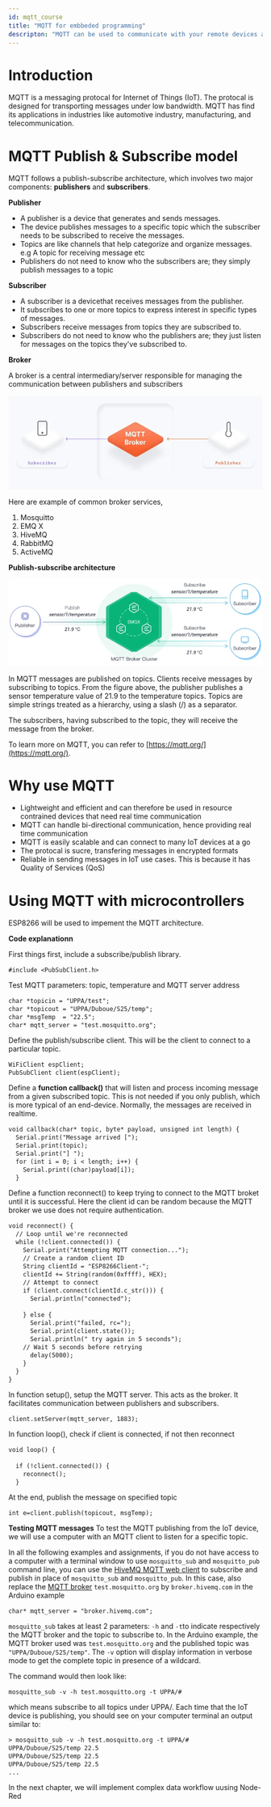```yaml
---
id: mqtt_course
title: "MQTT for embbeded programming"
descripton: "MQTT can be used to communicate with your remote devices and sensors"
---
```



# Introduction

MQTT is a messaging protocal for Internet of Things (IoT). The protocal is designed for transporting messages under low bandwidth. MQTT has find its applications in industries like automotive industry, manufacturing, and telecommunication.

# MQTT Publish & Subscribe model

MQTT follows a publish-subscribe architecture, which involves two major components: **publishers** and **subscribers**.

**Publisher**

- A publisher is a device that generates and sends messages.
- The device publishes messages to a specific topic which the subscriber needs to be subscribed to receive the messages.
- Topics are like channels that help categorize and organize messages. e.g A topic for receiving message etc
- Publishers do not need to know who the subscribers are; they simply publish messages to a topic

**Subscriber**

- A subscriber is a devicethat receives messages from the publisher.
- It subscribes to one or more topics to express interest in specific types of messages.
- Subscribers receive messages from topics they are subscribed to.
- Subscribers do not need to know who the publishers are; they just listen for messages on the topics they've subscribed to.

**Broker**

A broker is a central intermediary/server responsible for managing the communication between publishers and subscribers

![Messages flow from publisher to subscriber in broker](./img/broker.png)

Here are example of common broker services,

1. Mosquitto
2. EMQ X
3. HiveMQ
4. RabbitMQ
5. ActiveMQ

**Publish-subscribe architecture**

![MQTT Publish-subscribe artchitecture](./img/pub_sub.png)

In MQTT messages are published on topics. Clients receive messages by subscribing to topics. From the figure above, the publisher publishes a sensor temperature value of 21.9 to the temperature topics. Topics are simple strings treated as a hierarchy, using a slash (/) as a separator.

The subscribers, having subscribed to the topic, they will receive the message from the broker.

To learn more on MQTT, you can refer to [https://mqtt.org/](https://mqtt.org/).

# Why use MQTT

- Lightweight and efficient and can therefore be used in resource contrained devices that need real time communication
- MQTT can handle bi-directional communication, hence providing real time communication
- MQTT is easily scalable and can connect to many IoT devices at a go
- The protocal is sucre, transfering messages in encrypted formats
- Reliable in sending messages in IoT use cases. This is because it has Quality of Services (QoS)

# Using MQTT with microcontrollers

ESP8266 will be used to impement the MQTT architecture.

**Code explanationn**

First things first, include a subscribe/publish library.

```
#include <PubSubClient.h>
```

Test MQTT parameters: topic, temperature and MQTT server address

```
char *topicin = "UPPA/test";
char *topicout = "UPPA/Duboue/S25/temp";
char *msgTemp  = "22.5";
char* mqtt_server = "test.mosquitto.org";
```

Define the publish/subscribe client. This will be the client to connect to a particular topic.

```
WiFiClient espClient;
PubSubClient client(espClient);
```

Define a **function callback()** that will listen and process incoming message from a given subscribed topic. This is not needed if you only publish, which is more typical of an end-device. Normally, the messages are received in realtime.

```
void callback(char* topic, byte* payload, unsigned int length) {
  Serial.print("Message arrived [");
  Serial.print(topic);
  Serial.print("] ");
  for (int i = 0; i < length; i++) {
    Serial.print((char)payload[i]);
  }
```

Define a function reconnect() to keep trying to connect to the MQTT broket until it is successful. Here the client id can be random because the MQTT broker we use does not require authentication.

```
void reconnect() {
  // Loop until we're reconnected
  while (!client.connected()) {
    Serial.print("Attempting MQTT connection...");
    // Create a random client ID
    String clientId = "ESP8266Client-";
    clientId += String(random(0xffff), HEX);
    // Attempt to connect
    if (client.connect(clientId.c_str())) {
      Serial.println("connected");

    } else {
      Serial.print("failed, rc=");
      Serial.print(client.state());
      Serial.println(" try again in 5 seconds");
    // Wait 5 seconds before retrying
      delay(5000);
    }
  }
}
```

In function setup(), setup the MQTT server. This acts as the broker. It facilitates communication between publishers and subscribers.

```
client.setServer(mqtt_server, 1883);
```

In function loop(), check if client is connected, if not then reconnect

```
void loop() {

  if (!client.connected()) {
    reconnect();
  }
```

At the end, publish the message on specified topic

```
int e=client.publish(topicout, msgTemp);
```

**Testing MQTT messages**
To test the MQTT publishing from the IoT device, we will use a computer with an MQTT client to listen for a specific topic.

In all the following examples and assignments, if you do not have access to a computer with a terminal window to use `mosquitto_sub` and `mosquitto_pub` command line, you can use the [HiveMQ MQTT web client](http://www.hivemq.com/demos/websocket-client/) to subscribe and publish in place of `mosquitto_sub` and `mosquitto_pub`. In this case, also replace the [MQTT broker](broker.hivemq.com) `test.mosquitto.org` by `broker.hivemq.com` in the Arduino example

```
char* mqtt_server = "broker.hivemq.com";
```

`mosquitto_sub` takes at least 2 parameters: `-h` and `-t`to indicate respectively the MQTT broker and the topic to subscribe to. In the Arduino example, the MQTT broker used was `test.mosquitto.org` and the published topic was `"UPPA/Duboue/S25/temp"`. The `-v` option will display information in verbose mode to get the complete topic in presence of a wildcard.

The command would then look like:

```
mosquitto_sub -v -h test.mosquitto.org -t UPPA/#
```

which means subscribe to all topics under UPPA/. Each time that the IoT device is publishing, you should see on your computer terminal an output similar to:

```
> mosquitto_sub -v -h test.mosquitto.org -t UPPA/#
UPPA/Duboue/S25/temp 22.5
UPPA/Duboue/S25/temp 22.5
UPPA/Duboue/S25/temp 22.5
...
```

In the next chapter, we will implement complex data workflow uusing Node-Red

